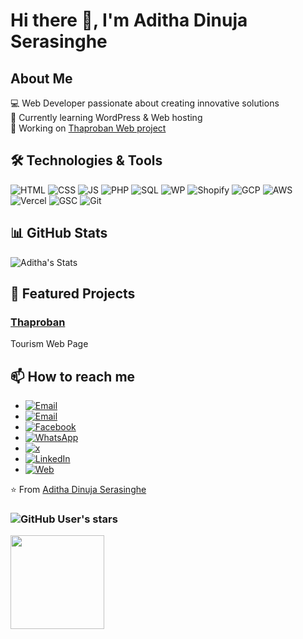 # Hi there 👋, I'm Aditha Dinuja Serasinghe

## About Me
💻 Web Developer passionate about creating innovative solutions  
🌱 Currently learning WordPress & Web hosting  
🔭 Working on [Thaproban Web project](https://adserasinghe.github.io/thaproban.github.io) 

## 🛠️ Technologies & Tools
![HTML](https://img.shields.io/badge/HTML5-informational?style=flat&logo=html5&logoColor=white&color=E34F26)
![CSS](https://img.shields.io/badge/CSS3-informational?style=flat&logo=css3&logoColor=white&color=1572B6)
![JS](https://img.shields.io/badge/JavaScript-informational?style=flat&logo=javascript&logoColor=white&color=F7DF1E)
![PHP](https://img.shields.io/badge/PHP-777BB4?style=flat&logo=php&logoColor=white)
![SQL](https://img.shields.io/badge/SQL-4479A1?style=flat&logo=postgresql&logoColor=white)
![WP](https://img.shields.io/badge/WordPress-21759B?style=flat&logo=wordpress&logoColor=white)
![Shopify](https://img.shields.io/badge/Shopify-7AB55C?style=flat&logo=shopify&logoColor=white)
![GCP](https://img.shields.io/badge/GCP-4285F4?style=flat&logo=google-cloud&logoColor=white)
![AWS](https://img.shields.io/badge/AWS-FF9900?style=flat&logo=amazonaws&logoColor=white)
![Vercel](https://img.shields.io/badge/Vercel-000000?style=flat&logo=vercel&logoColor=white)
![GSC](https://img.shields.io/badge/GSC-4285F4?style=flat&logo=google&logoColor=white)
![Git](https://img.shields.io/badge/Git-F05032?style=flat&logo=git&logoColor=white)


## 📊 GitHub Stats
![Aditha's Stats](https://github-readme-stats.vercel.app/api?username=adserasinghe&show_icons=true&theme=radical)  

## 🌟 Featured Projects
### [Thaproban](https://thaproban.vercel.app/)  
Tourism Web Page  

<!--## #30NitesOfCode:
<a href="https://www.codedex.io/@adserasinghe/30-nites-of-code">
  <img src="https://www.codedex.io/api/petStatus?user=adserasinghe">
</a>-->
  

## 📫 How to reach me
- [![Email](https://img.shields.io/badge/Email-Contact%20Me-D14836?style=flat&logo=gmail&logoColor=white)](mailto:svadithadinujaserasinghe@gmail.com)
- [![Email](https://img.shields.io/badge/Email-Contact%20Me-D14836?style=flat&logo=gmail&logoColor=white)](mailto:svadithadinuja@outlook.com) 
- [![Facebook](https://img.shields.io/badge/Facebook-Follow%20Me-1877F2?style=flat&logo=facebook&logoColor=white)](https://facebook.com/adserasinghe)
- [![WhatsApp](https://img.shields.io/badge/WhatsApp-Chat%20Me-25D366?style=flat&logo=whatsapp&logoColor=white)](https://wa.me/+94718896042)
- [![x](https://img.shields.io/badge/x-Follow%20Me-1DA1F2?style=flat&logo=twitter&logoColor=white)](https://x.com/adserasinghe)
- [![LinkedIn](https://img.shields.io/badge/LinkedIn-Connect%20Me-0077B5?style=flat&logo=linkedin&logoColor=white)](https://www.linkedin.com/in/adserasinghe/)
- [![Web](https://img.shields.io/badge/Website-Visit%20Now-00aaff?style=flat&logo=google-chrome&logoColor=white)](https://adserasinghe.github.io)

⭐️ From [Aditha Dinuja Serasinghe](https://github.com/adserasinghe)
### ![GitHub User's stars](https://img.shields.io/github/stars/adserasinghe)

<a href="https://buymeacoffee.com/adserasinghe">
  <img src="https://i.postimg.cc/W4kWbWFz/white-button.png" width="150">
</a>


